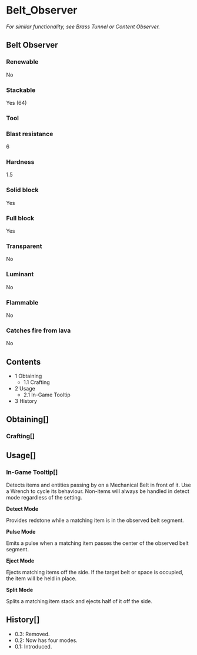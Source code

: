 # Belt_Observer

*For similar functionality, see Brass Tunnel or Content Observer.*

## Belt Observer

### Renewable

No

### Stackable

Yes (64)

### Tool

### Blast resistance

6

### Hardness

1.5

### Solid block

Yes

### Full block

Yes

### Transparent

No

### Luminant

No

### Flammable

No

### Catches fire from lava

No

## Contents

- 1 Obtaining
    - 1.1 Crafting
- 2 Usage
    - 2.1 In-Game Tooltip
- 3 History

## Obtaining[]

### Crafting[]

## Usage[]

### In-Game Tooltip[]

Detects items and entities passing by on a Mechanical Belt in front of it. Use a Wrench to cycle its behaviour. Non-items will always be handled in detect mode regardless of the setting.

**Detect Mode**

Provides redstone while a matching item is in the observed belt segment.

**Pulse Mode**

Emits a pulse when a matching item passes the center of the observed belt segment.

**Eject Mode**

Ejects matching items off the side. If the target belt or space is occupied, the item will be held in place.

**Split Mode**

Splits a matching item stack and ejects half of it off the side.

## History[]

- 0.3: Removed.
- 0.2: Now has four modes.
- 0.1: Introduced.